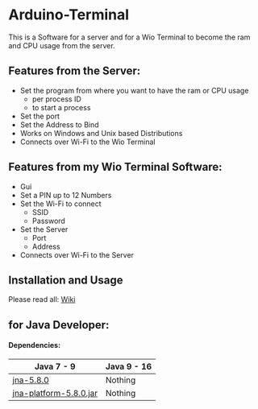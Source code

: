 # Arduino-Terminal
This is a Software for a server and for a Wio Terminal to become the ram and CPU usage from the server.



## Features from the Server:

- Set the program from where you want to have the ram or CPU usage 
   - per process ID 
   - to start a process
- Set the port
- Set the Address to Bind
- Works on Windows and Unix based Distributions
- Connects over Wi-Fi to the Wio Terminal

## Features from my Wio Terminal Software:
- Gui
- Set a PIN up to 12 Numbers
- Set the Wi-Fi to connect
    - SSID
    - Password
- Set the Server
    - Port
    - Address
-  Connects over Wi-Fi to the Server

## Installation and Usage
Please read all: [Wiki](https://github.com/HKS-HNS/Arduino-Terminal/wiki) 

## for Java Developer:

#### Dependencies:

|Java 7 - 9| Java 9 - 16|
|----------|------------|
|[jna-5.8.0](https://github.com/java-native-access/jna#jna)     | Nothing       |
|[jna-platform-5.8.0.jar](https://github.com/java-native-access/jna#jna-platform) | Nothing|
